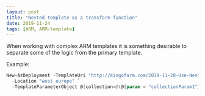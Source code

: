 ```yaml
---
layout: post
title: "Nested template as a transform function"
date: 2019-11-24
tags: [ARM, ARM-template]
---
```


When working with complex ARM templates it is something desirable to separate some of the logic from the primary template.

Example:
```PowerShell
New-AzDeployment -TemplateUri "http://kingofarm.com/2019-11-28-Use-NestedTemplates-as-a-Transform-Function/collection-creator-example.json " `
  -Location "west europe" `
  -TemplateParameterObject @{collection=@(@{param = "collectionParam1"})}
```